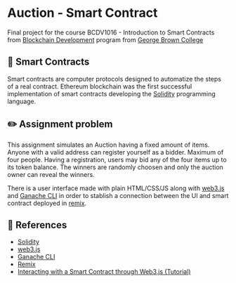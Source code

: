 # Auction - Smart Contract

Final project for the course BCDV1016 - Introduction to Smart Contracts from [Blockchain Development](https://www.georgebrown.ca/programs/blockchain-development-program-t175/) program from [George Brown College](https://www.georgebrown.ca)

## :scroll: Smart Contracts
Smart contracts are computer protocols designed to automatize the steps of a real contract. Ethereum blockchain was the first successful implementation of smart contracts developing the [Solidity](https://solidity.readthedocs.io/) programming language.

## :pencil2: Assignment problem

This assignment simulates an Auction having a fixed amount of items. Anyone with a valid address can register yourself as a bidder. Maximum of four people. Having a registration, users may bid any of the four items up to its token balance. The winners are randomly choosen and only the auction owner can reveal the winners.

There is a user interface made with plain HTML/CSS/JS along with [web3.js](https://web3js.readthedocs.io/) and [Ganache CLI](https://github.com/trufflesuite/ganache-cli) in order to stablish a connection between the UI and smart contract deployed in [remix](https://remix.ethereum.org/).

## :book: References
- [Solidity](https://solidity.readthedocs.io/)
- [web3.js](https://web3js.readthedocs.io/)
- [Ganache CLI](https://github.com/trufflesuite/ganache-cli)
- [Remix](https://remix.ethereum.org/)
- [Interacting with a Smart Contract through Web3.js (Tutorial)](https://medium.com/@yangnana11/interacting-with-a-smart-contract-through-web3-js-tutorial-56a7ff2ff153)
